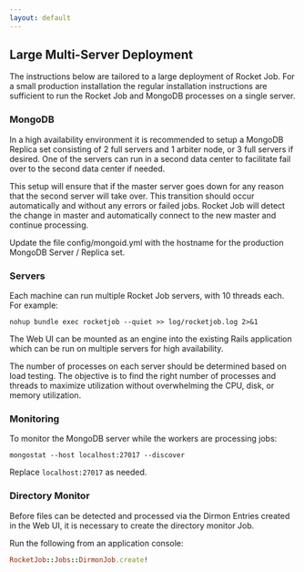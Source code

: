 ```yaml
---
layout: default
---
```


## Large Multi-Server Deployment

The instructions below are tailored to a large deployment of Rocket Job. For a small
production installation the regular installation instructions are sufficient to
run the Rocket Job and MongoDB processes on a single server.

### MongoDB

In a high availability environment it is recommended to setup a MongoDB Replica set consisting
of 2 full servers and 1 arbiter node, or 3 full servers if desired. One of the servers can run
in a second data center to facilitate fail over to the second data center if needed.

This setup will ensure that if the master server goes down for any reason that the second
server will take over. This transition should occur automatically and without any errors or
failed jobs. Rocket Job will detect the change in master and automatically connect to the
new master and continue processing.

Update the file config/mongoid.yml with the hostname for the production MongoDB Server / Replica set.

### Servers

Each machine can run multiple Rocket Job servers, with 10 threads each. For example:

~~~
nohup bundle exec rocketjob --quiet >> log/rocketjob.log 2>&1
~~~

The Web UI can be mounted as an engine into the existing Rails application which
can be run on multiple servers for high availability.

The number of processes on each server should be determined based on load testing.
The objective is to find the right number of processes and threads to maximize utilization
without overwhelming the CPU, disk, or memory utilization.

### Monitoring

To monitor the MongoDB server while the workers are processing jobs:

~~~
mongostat --host localhost:27017 --discover
~~~

Replace `localhost:27017` as needed.

### Directory Monitor

Before files can be detected and processed via the Dirmon Entries created in the Web UI,
it is necessary to create the directory monitor Job.

Run the following from an application console:

~~~ruby
RocketJob::Jobs::DirmonJob.create!
~~~
